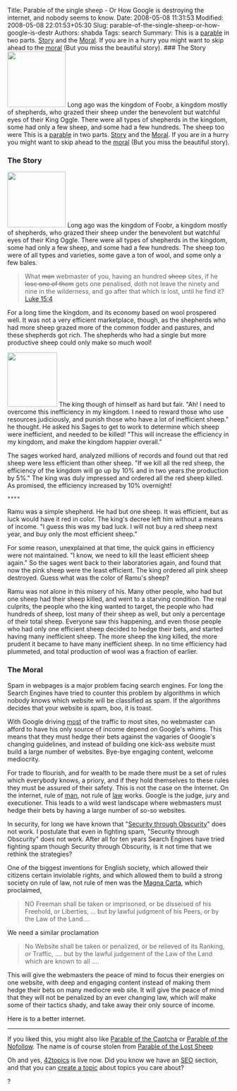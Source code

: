 Title: Parable of the single sheep - Or How Google is destroying the internet, and nobody seems to know.
Date: 2008-05-08 11:31:53
Modified: 2008-05-08 22:01:53+05:30
Slug: parable-of-the-single-sheep-or-how-google-is-destr
Authors: shabda
Tags: search
Summary: This is a [parable](http://en.wikipedia.org/wiki/Parable) in two parts. <a href="#story"> Story</a> and the <a href="#moral">Moral</a>. If you are in a hurry you might want to skip ahead to the <a href="#moral">moral</a> (But you miss the beautiful story). <a name="story"></a> ### The Story <img src="http://uswaretech.com/blog/wp-content/uploads/2008/05/sheep.jpg" alt="" title="sheep" width="132" height="126" class="left" /> Long ago was the kingdom of Foobr, a kingdom mostly of shepherds, who grazed their sheep under the benevolent but watchful eyes of their King Oggle. There were all types of shepherds in the kingdom, some had only a few sheep, and some had a few hundreds. The sheep too were
This is a [parable](http://en.wikipedia.org/wiki/Parable) in two parts. <a href="#story"> Story</a> and the <a href="#moral">Moral</a>. If you are in a hurry you might want to skip ahead to the <a  href="#moral">moral</a> (But you miss the beautiful story).

<a name="story"></a>
### The Story

<img src="http://uswaretech.com/blog/wp-content/uploads/2008/05/sheep.jpg" alt="" title="sheep" width="132" height="126" class="left" />
Long ago was the kingdom of Foobr, a kingdom mostly of shepherds, who grazed their sheep under the benevolent but watchful eyes of their King Oggle. There were all types of shepherds in the kingdom, some had only a few sheep, and some had a few hundreds. The sheep too were of all types and varieties, some gave a ton of wool, and some only a few bales.

<blockquote class="right">
What <del>man</del> webmaster of you, having an hundred <del>sheep</del> sites, if he <del>lose one of them</del> gets one penalised, doth not leave the ninety and nine in the wilderness, and go after that which is lost, until he find it?
<br />
<a href="http://scripturetext.com/luke/15-4.htm">Luke 15:4</a>
</blockquote>

For a long time the kingdom, and its economy based on wool prospered well. It was not a very efficient marketplace, though, as the shepherds who had more sheep grazed more of the common fodder and pastures, and these shepherds got rich. The shepherds who had a single but more productive sheep could only make so much wool!

<img src="http://uswaretech.com/blog/wp-content/uploads/2008/05/crown.jpg" alt="" title="crown" width="113" height="123" class="right" />
The king though of himself as hard but fair. "Ah! I need to overcome this inefficiency in my kingdom. I need to reward those who use resources judiciously, and punish those who have a lot of inefficient sheep." he thought. He asked his Sages to get to work to determine which sheep were inefficient, and needed to be killed! "This will increase the efficiency in my kingdom, and make  the kingdom happier overall."

The sages worked hard, analyzed millions of records and found out that red sheep were less efficient than other sheep. "If we kill all the red sheep, the efficiency of the kingdom will go up by 10% and in two years the production by 5%." The king was duly impressed and ordered all the red sheep killed. As promised, the efficiency increased by 10% overnight!

`****`

Ramu was a simple shepherd. He had but one sheep. It was efficient, but as luck would have it red in color. The king's decree left him without a means of income. "I guess this was my bad luck. I will not buy a red sheep next year, and buy only the most efficient sheep."

For some reason, unexplained at that time, the quick gains in efficiency were not maintained. "I know, we need to kill the least efficient sheep again." So the sages went back to their laboratories again, and found that now the pink sheep were the least efficient. The king ordered all pink sheep destroyed. Guess what was the color of Ramu's sheep?

Ramu was not alone in this misery of his. Many other people, who had but one sheep had their sheep killed, and went to a starving condition. The real culprits, the people who the king wanted to target, the people who had hundreds of sheep, lost many of their sheep as well, but only a percentage of their total sheep. Everyone saw this happening, and even those people who had only one efficient sheep decided to hedge their bets, and started having many inefficient sheep. The more sheep the king killed, the more prudent it became to have many inefficient sheep. In no time efficiency had plummeted, and total production of wool was a fraction of earlier.

<a name="moral"></a>
### The Moral

Spam in webpages is a major problem facing search engines. For long the Search Engines have tried to counter this problem by algorithms in which nobody knows which website will be classified as spam. If the algorithms decides that your website is spam, boo, it is toast.

With Google driving [most](http://searchengineoptimism.com/Google_refers_70_percent.html) of the traffic to most sites, no webmaster can afford to have his only source of income depend on Google's whims. This means that they must hedge their bets against the vagaries of Google's changing guidelines, and instead of building one kick-ass website must build a large number of websites. Bye-bye engaging content, welcome mediocrity.

For trade to flourish, and for wealth to be made there must be a set of rules which everybody knows, a priory, and if they hold themselves to these rules they must be assured of their safety. This is not the case on the Internet. On the internet, rule of [man](http://www.google-watch.org/), not rule of [law](http://en.wikipedia.org/wiki/Rule_of_law) works. Google is the judge, jury and executioner. This leads to a wild west landscape where webmasters must hedge their bets by having a large number of so-so websites.

In security, for long we have known that "[Security through Obscurity](http://en.wikipedia.org/wiki/Security_through_obscurity)" does not work. I postulate that even in fighting spam, "Security through Obscurity" does not work. After all for ten years Search Engines have tried fighting spam though Security through Obscurity, is it not time that we rethink the strategies?

One of the biggest inventions for English society, which allowed their citizens certain inviolable rights, and which allowed them to build a strong society on rule of law, not rule of men was the [Magna Carta](http://en.wikipedia.org/wiki/Magna_Carta), which proclaimed,

<blockquote>
NO Freeman shall be taken or imprisoned, or be disseised of his Freehold, or Liberties, ... but by lawful judgment of his Peers, or by the Law of the Land....
</blockquote>

We need a similar proclamation

<blockquote>
No Website shall be taken or penalized, or be relieved of its Ranking, or Traffic, .... but by the lawful judgement of the Law of the Land which are known to all ....
</blockquote>

This will give the webmasters the peace of mind to focus their energies on one website, with deep and engaging content instead of making them hedge their bets on many mediocre web site. It will give the peace of mind that they will not be penalized by an ever changing law, which will make some of their tactics shady, and take away their only source of income.

Here is to a better internet.

--------------------------------------
If you liked this, you might also like [Parable of the Captcha](http://42topics.com/blog/2008/04/parable-of-the-captcha-the-futility-of-fighting-automated-spam-with-automated-methods/) or [Parable of the Nofollow](http://42topics.com/blog/2008/04/parable-of-the-nofollow/). The name is of course stolen from [Parable of the Lost Sheep](http://en.wikipedia.org/wiki/Parable_of_the_Lost_Sheep)

Oh and yes, [42topics](http://www.42topics.com/) is live now. Did you know we have an [SEO](http://www.42topics.com/SEO/) section, and that you can [create a topic](http://42topics.com/createtopic/) about topics you care about?

?

